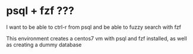 # psql + fzf ???
I want to be able to ctrl-r from psql and be able to fuzzy search with fzf

This environment creates a centos7 vm with psql and fzf installed, as well as creating a dummy database

